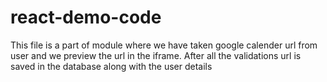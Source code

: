 # react-demo-code

This file is a part of module where we have taken google calender url from user and we preview the url in the iframe. After all the validations url is saved in the database along with the user details

